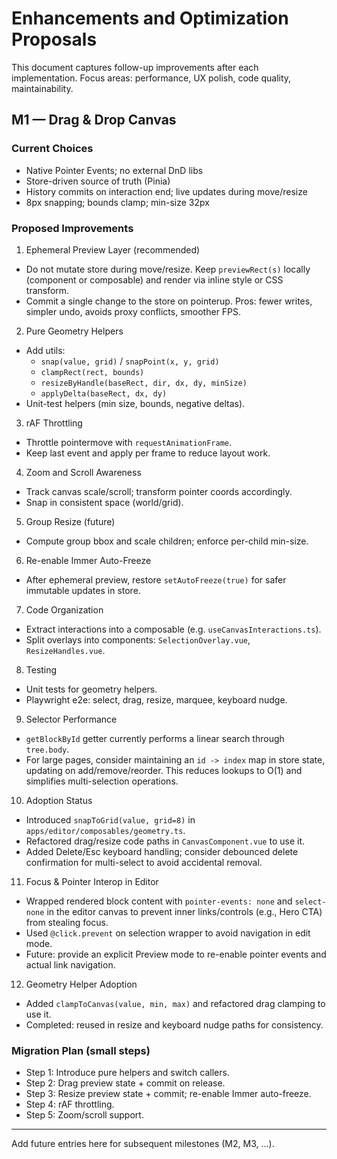 # Enhancements and Optimization Proposals

This document captures follow-up improvements after each implementation. Focus areas: performance, UX polish, code quality, maintainability.

## M1 — Drag & Drop Canvas

### Current Choices
- Native Pointer Events; no external DnD libs
- Store-driven source of truth (Pinia)
- History commits on interaction end; live updates during move/resize
- 8px snapping; bounds clamp; min-size 32px

### Proposed Improvements
1) Ephemeral Preview Layer (recommended)
- Do not mutate store during move/resize. Keep `previewRect(s)` locally (component or composable) and render via inline style or CSS transform.
- Commit a single change to the store on pointerup. Pros: fewer writes, simpler undo, avoids proxy conflicts, smoother FPS.

2) Pure Geometry Helpers
- Add utils:
  - `snap(value, grid)` / `snapPoint(x, y, grid)`
  - `clampRect(rect, bounds)`
  - `resizeByHandle(baseRect, dir, dx, dy, minSize)`
  - `applyDelta(baseRect, dx, dy)`
- Unit-test helpers (min size, bounds, negative deltas).

3) rAF Throttling
- Throttle pointermove with `requestAnimationFrame`.
- Keep last event and apply per frame to reduce layout work.

4) Zoom and Scroll Awareness
- Track canvas scale/scroll; transform pointer coords accordingly.
- Snap in consistent space (world/grid).

5) Group Resize (future)
- Compute group bbox and scale children; enforce per-child min-size.

6) Re-enable Immer Auto-Freeze
- After ephemeral preview, restore `setAutoFreeze(true)` for safer immutable updates in store.

7) Code Organization
- Extract interactions into a composable (e.g. `useCanvasInteractions.ts`).
- Split overlays into components: `SelectionOverlay.vue`, `ResizeHandles.vue`.

8) Testing
- Unit tests for geometry helpers.
- Playwright e2e: select, drag, resize, marquee, keyboard nudge.

9) Selector Performance
- `getBlockById` getter currently performs a linear search through `tree.body`.
- For large pages, consider maintaining an `id -> index` map in store state, updating on add/remove/reorder. This reduces lookups to O(1) and simplifies multi-selection operations.

10) Adoption Status
- Introduced `snapToGrid(value, grid=8)` in `apps/editor/composables/geometry.ts`.
- Refactored drag/resize code paths in `CanvasComponent.vue` to use it.
 - Added Delete/Esc keyboard handling; consider debounced delete confirmation for multi-select to avoid accidental removal.

11) Focus & Pointer Interop in Editor
- Wrapped rendered block content with `pointer-events: none` and `select-none` in the editor canvas to prevent inner links/controls (e.g., Hero CTA) from stealing focus.
- Used `@click.prevent` on selection wrapper to avoid navigation in edit mode.
- Future: provide an explicit Preview mode to re-enable pointer events and actual link navigation.

12) Geometry Helper Adoption
- Added `clampToCanvas(value, min, max)` and refactored drag clamping to use it.
- Completed: reused in resize and keyboard nudge paths for consistency.

### Migration Plan (small steps)
- Step 1: Introduce pure helpers and switch callers.
- Step 2: Drag preview state + commit on release.
- Step 3: Resize preview state + commit; re-enable Immer auto-freeze.
- Step 4: rAF throttling.
- Step 5: Zoom/scroll support.

---

Add future entries here for subsequent milestones (M2, M3, ...).
